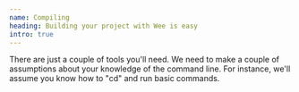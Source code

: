 ```yaml
---
name: Compiling
heading: Building your project with Wee is easy
intro: true
---
```


There are just a couple of tools you'll need. We need to make a couple of assumptions about your knowledge of the command line. For instance, we'll assume you know how to "cd" and run basic commands.